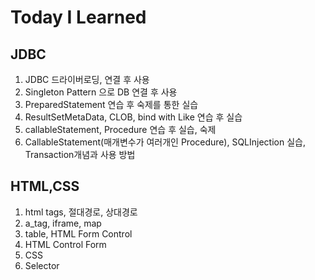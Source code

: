 # Today I Learned

## JDBC
  1. JDBC 드라이버로딩, 연결 후 사용
  2. Singleton Pattern 으로 DB 연결 후 사용
  3. PreparedStatement 연습 후 숙제를 통한 실습
  4. ResultSetMetaData, CLOB, bind with Like 연습 후 실습
  5. callableStatement, Procedure 연습 후 실습, 숙제
  6. CallableStatement(매개변수가 여러개인 Procedure), SQLInjection 실습, Transaction개념과 사용 방법

## HTML,CSS
  1. html tags, 절대경로, 상대경로
  2. a_tag, iframe, map
  3. table, HTML Form Control
  4. HTML Control Form
  5. CSS
  6. Selector
